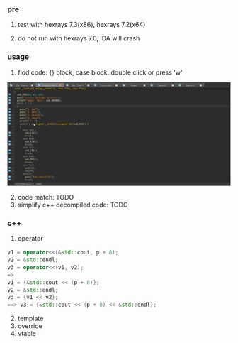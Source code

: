 ### pre

1. test with hexrays 7.3(x86), hexrays 7.2(x64)

2. do not run with hexrays 7.0, IDA will crash


### usage

1. flod code: {} block, case block. double click or press 'w'

![](./pic/hexraysIDAplusFlodCode.gif)

2. code match: TODO
3. simplify c++ decompiled code: TODO

### c++
1. operator
```cpp
v1 = operator<<(&std::cout, p + 8);
v2 = &std::endl;
v3 = operator<<(v1, v2);
=> 
v1 = {&std::cout << (p + 8)};
v2 = &std::endl;
v3 = {v1 << v2};
==> v3 = {&std::cout << (p + 8) << &std::endl};
```
2. template
3. override
4. vtable
